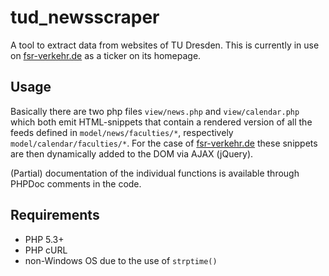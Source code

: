 tud_newsscraper
===============

A tool to extract data from websites of TU Dresden. This is currently in use on [fsr-verkehr.de](http://www.fsr-verkehr.de/) as a ticker on its homepage.


Usage
-----

Basically there are two php files `view/news.php` and `view/calendar.php` which both emit HTML-snippets that contain a rendered version of all the feeds defined in `model/news/faculties/*`, respectively `model/calendar/faculties/*`. For the case of [fsr-verkehr.de](http://www.fsr-verkehr.de/) these snippets are then dynamically added to the DOM via AJAX (jQuery).

(Partial) documentation of the individual functions is available through PHPDoc comments in the code.


Requirements
------------

* PHP 5.3+
* PHP cURL
* non-Windows OS due to the use of `strptime()` 
